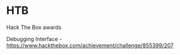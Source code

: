# HTB
Hack The Box awards

Debugging Interface - https://www.hackthebox.com/achievement/challenge/855399/207

